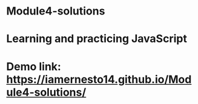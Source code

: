 # Module4-solutions
# Learning and practicing JavaScript
# Demo link: https://iamernesto14.github.io/Module4-solutions/
